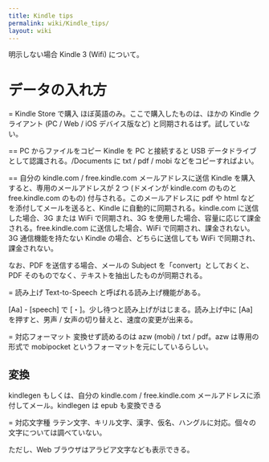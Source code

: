 ```yaml
---
title: Kindle tips
permalink: wiki/Kindle_tips/
layout: wiki
---
```


明示しない場合 Kindle 3 (Wifi) について。

データの入れ方
==============

= Kindle Store で購入 ほぼ英語のみ。ここで購入したものは、ほかの Kindle
クライアント (PC / Web / iOS デバイス版など)
と同期されるはず。試していない。

== PC からファイルをコピー Kindle を PC と接続すると USB
データドライブとして認識される。/Documents に txt / pdf / mobi
などをコピーすればよい。

== 自分の kindle.com / free.kindle.com メールアドレスに送信 Kindle
を購入すると、専用のメールアドレスが 2 つ (ドメインが kindle.com
のものと free.kindle.com のもの) 付与される。このメールアドレスに pdf や
html などを添付してメールを送ると、Kindle
に自動的に同期される。kindle.com に送信した場合、3G または WiFi
で同期され、3G を使用した場合、容量に応じて課金される。free.kindle.com
に送信した場合、WiFi で同期され、課金されない。3G 通信機能を持たない
Kindle の場合、どちらに送信しても WiFi で同期され、課金されない。

なお、PDF を送信する場合、メールの Subject
を「convert」としておくと、PDF
そのものでなく、テキストを抽出したものが同期される。

= 読み上げ Text-to-Speech と呼ばれる読み上げ機能がある。

[Aa] - [speech] で [・]。少し待つと読み上げがはじまる。読み上げ中に [Aa]
を押すと、男声 / 女声の切り替えと、速度の変更が出来る。

= 対応フォーマット 変換せず読めるのは azw (mobi) / txt / pdf。azw
は専用の形式で mobipocket というフォーマットを元にしているらしい。

変換
----

kindlegen もしくは、自分の kindle.com / free.kindle.com
メールアドレスに添付してメール。kindlegen は epub も変換できる

= 対応文字種
ラテン文字、キリル文字、漢字、仮名、ハングルに対応。個々の文字については調べていない。

ただし、Web ブラウザはアラビア文字なども表示できる。
